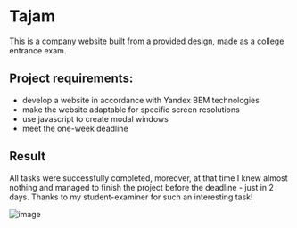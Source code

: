 # Tajam
This is a company website built from a provided design, made as a college entrance exam.

## Project requirements:
* develop a website in accordance with Yandex BEM technologies
* make the website adaptable for specific screen resolutions
* use javascript to create modal windows
* meet the one-week deadline

## Result
All tasks were successfully completed, moreover, at that time I knew almost nothing and managed to finish the project before the deadline - just in 2 days. Thanks to my student-examiner for such an interesting task!

![image](https://github.com/user-attachments/assets/efda4043-0c59-47ab-9d78-4bdaece6301e)
